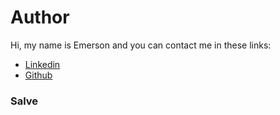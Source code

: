 # Author

Hi, my name is Emerson and you can contact me in these links:

- [Linkedin](https://www.linkedin.com/in/emerson-andrey-da-concei%C3%A7%C3%A3o-900633150/)
- [Github](https://github.com/Emersonandrey11?tab=repositories)


### Salve